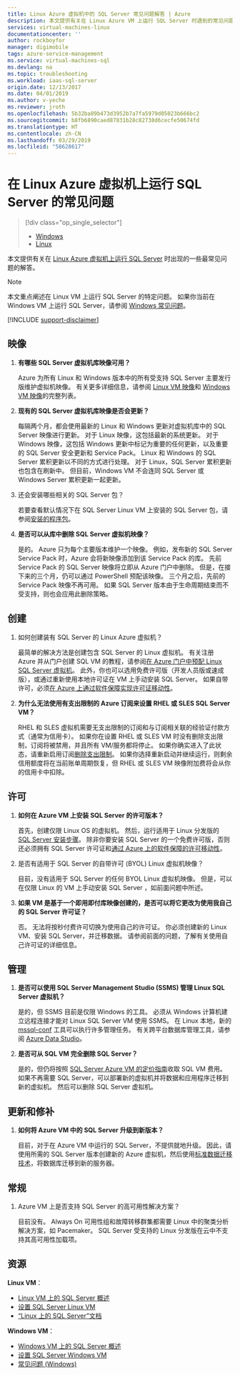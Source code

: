 ```yaml
---
title: Linux Azure 虚拟机中的 SQL Server 常见问题解答 | Azure
description: 本文提供有关在 Linux Azure VM 上运行 SQL Server 时遇到的常见问题解答。
services: virtual-machines-linux
documentationcenter: ''
author: rockboyfor
manager: digimobile
tags: azure-service-management
ms.service: virtual-machines-sql
ms.devlang: na
ms.topic: troubleshooting
ms.workload: iaas-sql-server
origin.date: 12/13/2017
ms.date: 04/01/2019
ms.author: v-yeche
ms.reviewer: jroth
ms.openlocfilehash: 5b32ba89b473d3952b7a7fa5979d05023b666bc2
ms.sourcegitcommit: b8fb6890caed87831b28c82738d6cecfe50674fd
ms.translationtype: HT
ms.contentlocale: zh-CN
ms.lasthandoff: 03/29/2019
ms.locfileid: "58628617"
---
```

# <a name="frequently-asked-questions-for-sql-server-on-linux-azure-virtual-machines"></a>在 Linux Azure 虚拟机上运行 SQL Server 的常见问题

> [!div class="op_single_selector"]
> * [Windows](../../windows/sql/virtual-machines-windows-sql-server-iaas-faq.md)
> * [Linux](sql-server-linux-faq.md)

本文提供有关在 [Linux Azure 虚拟机上运行 SQL Server](sql-server-linux-virtual-machines-overview.md) 时出现的一些最常见问题的解答。

> [!NOTE]
> 本文重点阐述在 Linux VM 上运行 SQL Server 的特定问题。 如果你当前在 Windows VM 上运行 SQL Server，请参阅 [Windows 常见问题](../../windows/sql/virtual-machines-windows-sql-server-iaas-faq.md)。

[!INCLUDE [support-disclaimer](../../../../includes/support-disclaimer.md)]

<a name="images"></a>
##  <a name="images"></a>映像

1. **有哪些 SQL Server 虚拟机库映像可用？**

   Azure 为所有 Linux 和 Windows 版本中的所有受支持 SQL Server 主要发行版维护虚拟机映像。 有关更多详细信息，请参阅 [Linux VM 映像](sql-server-linux-virtual-machines-overview.md#create)和 [Windows VM 映像](../../windows/sql/virtual-machines-windows-sql-server-iaas-overview.md#payasyougo)的完整列表。

1. **现有的 SQL Server 虚拟机库映像是否会更新？**

   每隔两个月，都会使用最新的 Linux 和 Windows 更新对虚拟机库中的 SQL Server 映像进行更新。 对于 Linux 映像，这包括最新的系统更新。 对于 Windows 映像，这包括 Windows 更新中标记为重要的任何更新，以及重要的 SQL Server 安全更新和 Service Pack。 Linux 和 Windows 的 SQL Server 累积更新以不同的方式进行处理。 对于 Linux，SQL Server 累积更新也包含在刷新中。 但目前，Windows VM 不会连同 SQL Server 或 Windows Server 累积更新一起更新。

1. 还会安装哪些相关的 SQL Server 包？

   若要查看默认情况下在 SQL Server Linux VM 上安装的 SQL Server 包，请参阅[安装的程序包](sql-server-linux-virtual-machines-overview.md#packages)。

1. **是否可以从库中删除 SQL Server 虚拟机映像？**

   是的。 Azure 只为每个主要版本维护一个映像。 例如，发布新的 SQL Server Service Pack 时，Azure 会将新映像添加到该 Service Pack 的库。 先前 Service Pack 的 SQL Server 映像将立即从 Azure 门户中删除。 但是，在接下来的三个月，仍可以通过 PowerShell 预配该映像。 三个月之后，先前的 Service Pack 映像不再可用。 如果 SQL Server 版本由于生命周期结束而不受支持，则也会应用此删除策略。

## <a name="creation"></a>创建

1. 如何创建装有 SQL Server 的 Linux Azure 虚拟机？

   最简单的解决方法是创建包含 SQL Server 的 Linux 虚拟机。 有关注册 Azure 并从门户创建 SQL VM 的教程，请参阅[在 Azure 门户中预配 Linux SQL Server 虚拟机](provision-sql-server-linux-virtual-machine.md)。 此外，你也可以选用免费许可版（开发人员版或速成版），或通过重新使用本地许可证在 VM 上手动安装 SQL Server。 如果自带许可，必须[在 Azure 上通过软件保障实现许可证移动性](https://www.azure.cn/pricing/license-mobility)。

1. **为什么无法使用有支出限制的 Azure 订阅来设置 RHEL 或 SLES SQL Server VM？**

   RHEL 和 SLES 虚拟机需要无支出限制的订阅和与订阅相关联的经验证付款方式（通常为信用卡）。 如果你在设置 RHEL 或 SLES VM 时没有删除支出限制，订阅将被禁用，并且所有 VM/服务都将停止。 如果你确实进入了此状态，请重新启用订阅[删除支出限制](https://account.windowsazure.cn/subscriptions)。 如果你选择重新启动并继续运行，则剩余信用额度将在当前账单周期恢复，但 RHEL 或 SLES VM 映像附加费将会从你的信用卡中扣除。

## <a name="licensing"></a>许可

1. **如何在 Azure VM 上安装 SQL Server 的许可版本？**

   首先，创建仅限 Linux OS 的虚拟机。 然后，运行适用于 Linux 分发版的 [SQL Server 安装步骤](https://docs.microsoft.com/sql/linux/sql-server-linux-setup#platforms)。 除非你要安装 SQL Server 的一个免费许可版，否则还必须拥有 SQL Server 许可证和[通过 Azure 上的软件保障的许可移动性](https://www.azure.cn/pricing/license-mobility/)。

1. 是否有适用于 SQL Server 的自带许可 (BYOL) Linux 虚拟机映像？

   目前，没有适用于 SQL Server 的任何 BYOL Linux 虚拟机映像。 但是，可以在仅限 Linux 的 VM 上手动安装 SQL Server ，如前面问题中所述。

1. **如果 VM 是基于一个即用即付库映像创建的，是否可以将它更改为使用我自己的 SQL Server 许可证？**

   否。 无法将按秒付费许可切换为使用自己的许可证。 你必须创建新的 Linux VM、安装 SQL Server，并迁移数据。 请参阅前面的问题，了解有关使用自己许可证的详细信息。

## <a name="administration"></a>管理

1. **是否可以使用 SQL Server Management Studio (SSMS) 管理 Linux SQL Server 虚拟机？**

   是的，但 SSMS 目前是仅限 Windows 的工具。 必须从 Windows 计算机建立远程连接才能对 Linux SQL Server VM 使用 SSMS。 在 Linux 本地，新的 [mssql-conf](https://docs.microsoft.com/sql/linux/sql-server-linux-configure-mssql-conf) 工具可以执行许多管理任务。 有关跨平台数据库管理工具，请参阅 [Azure Data Studio](https://docs.microsoft.com/sql/azure-data-studio/what-is)。

1. **是否可从 SQL VM 完全删除 SQL Server？**

   是的，但仍将按照 [SQL Server Azure VM 的定价指南](../../windows/sql/virtual-machines-windows-sql-server-pricing-guidance.md?toc=%2fvirtual-machines%2flinux%2fsql%2ftoc.json)收取 SQL VM 费用。 如果不再需要 SQL Server，可以部署新的虚拟机并将数据和应用程序迁移到新的虚拟机。 然后可以删除 SQL Server 虚拟机。

## <a name="updating-and-patching"></a>更新和修补

1. **如何将 Azure VM 中的 SQL Server 升级到新版本？**

   目前，对于在 Azure VM 中运行的 SQL Server，不提供就地升级。 因此，请使用所需的 SQL Server 版本创建新的 Azure 虚拟机，然后使用[标准数据迁移技术](https://docs.microsoft.com/sql/linux/sql-server-linux-migrate-overview)，将数据库迁移到新的服务器。

## <a name="general"></a>常规

1. Azure VM 上是否支持 SQL Server 的高可用性解决方案？

   目前没有。 Always On 可用性组和故障转移群集都需要 Linux 中的聚类分析解决方案，如 Pacemaker。 SQL Server 受支持的 Linux 分发版在云中不支持其高可用性加载项。

## <a name="resources"></a>资源

**Linux VM**：

* [Linux VM 上的 SQL Server 概述](sql-server-linux-virtual-machines-overview.md)
* [设置 SQL Server Linux VM](provision-sql-server-linux-virtual-machine.md)
* [“Linux 上的 SQL Server”文档](https://docs.microsoft.com/sql/linux/sql-server-linux-overview)

**Windows VM**：

* [Windows VM 上的 SQL Server 概述](../../windows/sql/virtual-machines-windows-sql-server-iaas-overview.md)
* [设置 SQL Server Windows VM](../../windows/sql/virtual-machines-windows-portal-sql-server-provision.md)
* [常见问题 (Windows)](../../windows/sql/virtual-machines-windows-sql-server-iaas-faq.md)